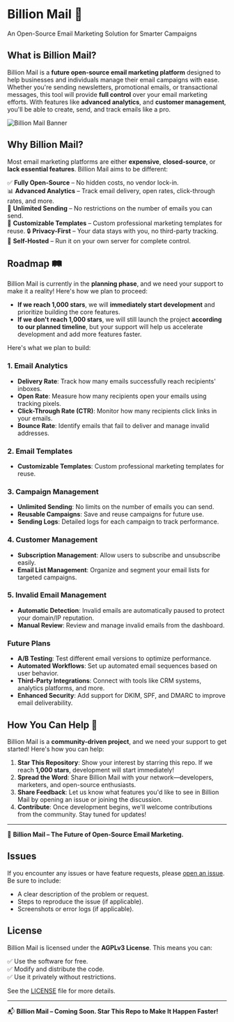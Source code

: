 # Billion Mail 📧

An Open-Source Email Marketing Solution for Smarter Campaigns


## What is Billion Mail?

Billion Mail is a **future open-source email marketing platform** designed to help businesses and individuals manage their email campaigns with ease. Whether you're sending newsletters, promotional emails, or transactional messages, this tool will provide **full control** over your email marketing efforts. With features like **advanced analytics**, and **customer management**, you'll be able to create, send, and track emails like a pro.

![Billion Mail Banner](https://www.billionmail.com/billionMail.png?v1)

## Why Billion Mail?

Most email marketing platforms are either **expensive**, **closed-source**, or **lack essential features**. Billion Mail aims to be different:

✅ **Fully Open-Source** – No hidden costs, no vendor lock-in.  
📊 **Advanced Analytics** – Track email delivery, open rates, click-through rates, and more.  
📧 **Unlimited Sending** – No restrictions on the number of emails you can send.  
🎨 **Customizable Templates** – Custom professional marketing templates for reuse.
🔒 **Privacy-First** – Your data stays with you, no third-party tracking.  
🚀 **Self-Hosted** – Run it on your own server for complete control.  

## Roadmap 🛤️

Billion Mail is currently in the **planning phase**, and we need your support to make it a reality! Here's how we plan to proceed:

- **If we reach 1,000 stars**, we will **immediately start development** and prioritize building the core features.  
- **If we don't reach 1,000 stars**, we will still launch the project **according to our planned timeline**, but your support will help us accelerate development and add more features faster.

Here's what we plan to build:

### 1. **Email Analytics**
- **Delivery Rate**: Track how many emails successfully reach recipients' inboxes.
- **Open Rate**: Measure how many recipients open your emails using tracking pixels.
- **Click-Through Rate (CTR)**: Monitor how many recipients click links in your emails.
- **Bounce Rate**: Identify emails that fail to deliver and manage invalid addresses.

### 2. **Email Templates**
- **Customizable Templates**: Custom professional marketing templates for reuse.

### 3. **Campaign Management**
- **Unlimited Sending**: No limits on the number of emails you can send.
- **Reusable Campaigns**: Save and reuse campaigns for future use.
- **Sending Logs**: Detailed logs for each campaign to track performance.

### 4. **Customer Management**
- **Subscription Management**: Allow users to subscribe and unsubscribe easily.
- **Email List Management**: Organize and segment your email lists for targeted campaigns.

### 5. **Invalid Email Management**
- **Automatic Detection**: Invalid emails are automatically paused to protect your domain/IP reputation.
- **Manual Review**: Review and manage invalid emails from the dashboard.

### Future Plans
- **A/B Testing**: Test different email versions to optimize performance.
- **Automated Workflows**: Set up automated email sequences based on user behavior.
- **Third-Party Integrations**: Connect with tools like CRM systems, analytics platforms, and more.
- **Enhanced Security**: Add support for DKIM, SPF, and DMARC to improve email deliverability.

## How You Can Help 🌟

Billion Mail is a **community-driven project**, and we need your support to get started! Here's how you can help:

1. **Star This Repository**: Show your interest by starring this repo. If we reach **1,000 stars**, development will start immediately!  
2. **Spread the Word**: Share Billion Mail with your network—developers, marketers, and open-source enthusiasts.  
3. **Share Feedback**: Let us know what features you'd like to see in Billion Mail by opening an issue or joining the discussion.  
4. **Contribute**: Once development begins, we'll welcome contributions from the community. Stay tuned for updates!

---

📧 **Billion Mail – The Future of Open-Source Email Marketing.**

## Issues

If you encounter any issues or have feature requests, please [open an issue](https://github.com/your-username/billion-mail/issues). Be sure to include:

- A clear description of the problem or request.
- Steps to reproduce the issue (if applicable).
- Screenshots or error logs (if applicable).

## License

Billion Mail is licensed under the **AGPLv3 License**. This means you can:

✅ Use the software for free.  
✅ Modify and distribute the code.  
✅ Use it privately without restrictions.

See the [LICENSE](LICENSE) file for more details.

---

📬 **Billion Mail – Coming Soon. Star This Repo to Make It Happen Faster!**
